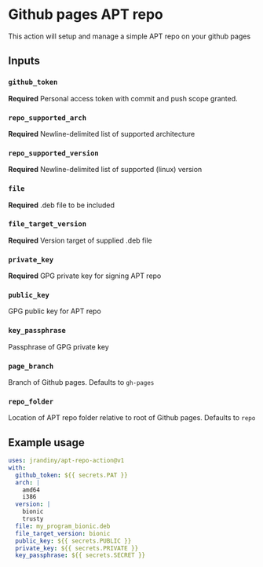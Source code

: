 # Github pages APT repo

This action will setup and manage a simple APT repo on your github pages

## Inputs

### `github_token`

**Required** Personal access token with commit and push scope granted.

### `repo_supported_arch`

**Required** Newline-delimited list of supported architecture

### `repo_supported_version`

**Required** Newline-delimited list of supported (linux) version

### `file`

**Required** .deb file to be included

### `file_target_version`

**Required** Version target of supplied .deb file

### `private_key`

**Required** GPG private key for signing APT repo

### `public_key`

GPG public key for APT repo

### `key_passphrase`

Passphrase of GPG private key

### `page_branch`

Branch of Github pages. Defaults to `gh-pages`

### `repo_folder`

Location of APT repo folder relative to root of Github pages. Defaults to `repo`

## Example usage

```yaml
uses: jrandiny/apt-repo-action@v1
with:
  github_token: ${{ secrets.PAT }}
  arch: |
    amd64
    i386
  version: |
    bionic
    trusty
  file: my_program_bionic.deb
  file_target_version: bionic
  public_key: ${{ secrets.PUBLIC }}
  private_key: ${{ secrets.PRIVATE }}
  key_passphrase: ${{ secrets.SECRET }}
```
